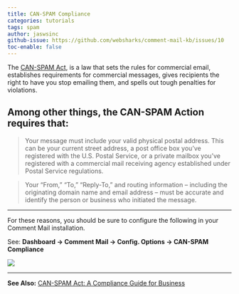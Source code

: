 ```yaml
---
title: CAN-SPAM Compliance
categories: tutorials
tags: spam
author: jaswsinc
github-issue: https://github.com/websharks/comment-mail-kb/issues/10
toc-enable: false
---
```


The [CAN-SPAM Act](https://www.ftc.gov/tips-advice/business-center/guidance/can-spam-act-compliance-guide-business), is a law that sets the rules for commercial email, establishes requirements for commercial messages, gives recipients the right to have you stop emailing them, and spells out tough penalties for violations.

## Among other things, the CAN-SPAM Action requires that:

> Your message must include your valid physical postal address. This can be your current street address, a post office box you’ve registered with the U.S. Postal Service, or a private mailbox you’ve registered with a commercial mail receiving agency established under Postal Service regulations.

> Your “From,” “To,” “Reply-To,” and routing information – including the originating domain name and email address – must be accurate and identify the person or business who initiated the message.

---

For these reasons, you should be sure to configure the following in your Comment Mail installation.

See: **Dashboard → Comment Mail → Config. Options → CAN-SPAM Compliance**

![](https://www.filepicker.io/api/file/e7grkTnOTMWgYrf9nKFH#.png)

---

**See Also:** [CAN-SPAM Act: A Compliance Guide for Business](https://www.ftc.gov/tips-advice/business-center/guidance/can-spam-act-compliance-guide-business)
